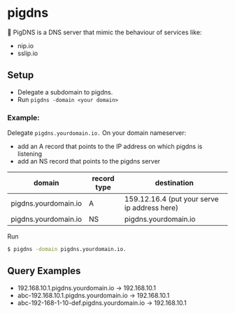 # pigdns

🐷 PigDNS is a DNS server that mimic the behaviour of services like:

* nip.io
* sslip.io


## Setup

* Delegate a subdomain to pigdns.
* Run `pigdns -domain <your domain>`

### Example:

Delegate `pigdns.yourdomain.io.` On your domain nameserver:

* add an A record that points to the IP address on which pigdns is listening 
* add an NS record that points to the pigdns server

| domain | record type | destination |
| ------ | ------------ | ----------- |  
| pigdns.yourdomain.io | A | 159.12.16.4 (put your serve ip address here)
| pigdns.yourdomain.io | NS | pigdns.yourdomain.io


Run
```sh
$ pigdns -domain pigdns.yourdomain.io.
```

## Query Examples

* 192.168.10.1.pigdns.yourdomain.io -> 192.168.10.1
* abc-192.168.10.1.pigdns.yourdomain.io -> 192.168.10.1
* abc-192-168-1-10-def.pigdns.yourdomain.io -> 192.168.10.1